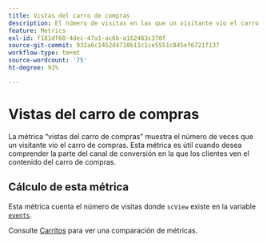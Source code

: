 ```yaml
---
title: Vistas del carro de compras
description: El número de visitas en las que un visitante vio el carro de compras.
feature: Metrics
exl-id: f181df60-4dec-47a1-ac6b-a162463c370f
source-git-commit: 932a6c1452d4710b11c1ce5551c845ef6721f137
workflow-type: tm+mt
source-wordcount: '75'
ht-degree: 92%

---
```


# Vistas del carro de compras

La métrica “vistas del carro de compras” muestra el número de veces que un visitante vio el carro de compras. Esta métrica es útil cuando desea comprender la parte del canal de conversión en la que los clientes ven el contenido del carro de compras.

## Cálculo de esta métrica

Esta métrica cuenta el número de visitas donde `scView` existe en la variable [`events`](/help/implement/vars/page-vars/events/events-overview.md).

Consulte [Carritos](carts.md) para ver una comparación de métricas.
